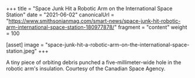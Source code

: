 +++
title = "Space Junk Hit a Robotic Arm on the International Space Station"
date = "2021-06-02"
canonicalUrl = "https://www.smithsonianmag.com/smart-news/space-junk-hit-robotic-arm-international-space-station-180977878/"
fragment = "content"
weight = 100

[asset]
    image = "space-junk-hit-a-robotic-arm-on-the-international-space-station.jpeg"
+++

A tiny piece of orbiting debris punched a five-millimeter-wide hole in the 
robotic arm's insulation. Courtesy of the Canadian Space Agency.
